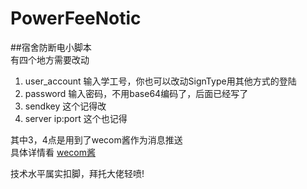 # PowerFeeNotic
##宿舍防断电小脚本  
有四个地方需要改动  
1. user_account 输入学工号，你也可以改动SignType用其他方式的登陆
2. password 输入密码，不用base64编码了，后面已经写了
3. sendkey 这个记得改
4. server ip:port 这个也记得

其中3，4点是用到了wecom酱作为消息推送  
具体详情看 [wecom酱](https://github.com/easychen/wecomchan)

技术水平属实扣脚，拜托大佬轻喷!
